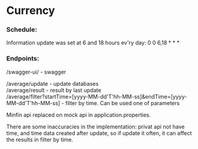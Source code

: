# Currency

### Schedule: 
Information update was set at 6 and 18 hours ev'ry day: 0 0 6,18 * * *

### Endpoints:

/swagger-ui/ - swagger

/average/update - update databases<br>
/average/result - result by last update<br>
/average/filter?startTime=[yyyy-MM-dd'T'hh-MM-ss]&endTime=[yyyy-MM-dd'T'hh-MM-ss] - filter by time. Can be used one of parameters

Minfin api replaced on mock api in application.properties.

There are some inaccuracies in the implementation: privat api not have time, and time data created after update, so if update it often, it can affect the results in filter by time.
